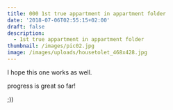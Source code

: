 ```yaml
---
title: 000 1st true appartment in appartment folder
date: '2018-07-06T02:55:15+02:00'
draft: false
description:
  - 1st true appartment in appartment folder
thumbnail: /images/pic02.jpg
image: /images/uploads/housetolet_468x428.jpg
---
```

I hope this one works as well.

progress is great so far!

;))

